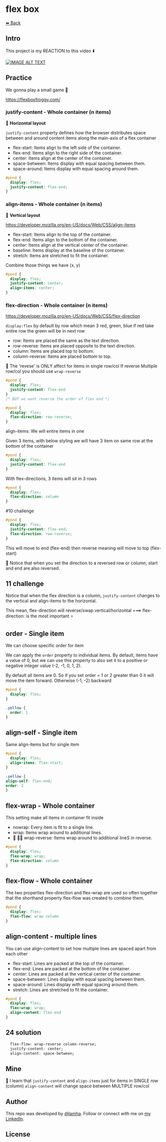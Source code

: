 # flex box

[⬅ Back](../README.md)

## Intro 
This project is my REACTION to this video ⬇️

<div>
  <a href="https://www.youtube.com/watch?v=wUl3QwNjGRg"><img src="https://img.youtube.com/vi/wUl3QwNjGRg/0.jpg" alt="IMAGE ALT TEXT"></a>
</div>

## Practice 
We gonna play a small game 🐸

https://flexboxfroggy.com/

### justify-content - Whole container (n items)
💚 <b>Horizontal layout</b>

`justify-content` property defines how the browser distributes space between and around content items along the main-axis of a flex container

- flex-start: Items align to the left side of the container.
- flex-end: Items align to the right side of the container.
- center: Items align at the center of the container.
- space-between: Items display with equal spacing between them.
- space-around: Items display with equal spacing around them.

```css
#pond {
  display: flex;
  justify-content: flex-end;
}
```

### align-items - Whole container (n items)
💚 <b>Vertical layout</b>

https://developer.mozilla.org/en-US/docs/Web/CSS/align-items

- flex-start: Items align to the top of the container.
- flex-end: Items align to the bottom of the container.
- center: Items align at the vertical center of the container.
- baseline: Items display at the baseline of the container.
- stretch: Items are stretched to fit the container.

Combine those things we have (x, y)
```css
#pond {
  display: flex;
  justify-content: center;
  align-items: center;
}

```

### flex-direction - Whole container (n items)
https://developer.mozilla.org/en-US/docs/Web/CSS/flex-direction

`display:flex` by default by row which mean 3 red, green, blue if red take entire row the green will be in next row 

- row: Items are placed the same as the text direction.
- row-reverse: Items are placed opposite to the text direction.
- column: Items are placed top to bottom.
- column-reverse: Items are placed bottom to top.

🔴 The 'revese' is ONLY affect for items in single row/col 
If reverse Multiple row/col you should use `wrap-reverse`


```css
#pond {
  display: flex;
  justify-content: flex-end
}
/* BUT we want reverse the order of flex end */

#pond {
  display: flex;
  flex-direction: row-reverse;
}
```

align-items: We will entire items in one 

Given 3 items, with below styling we will have 3 item on same row at the bottom of the container 

```css
#pond {
  display: flex;
  justify-content: flex-end
}
```

With flex-directions, 3 items will sit in 3 rows 

```css
#pond {
  display: flex;
  flex-direction: column
}
```

#10 challenge
```css
#pond {
  display: flex;
  justify-content: flex-end;
  flex-direction: row-reverse;
}
```
This will move to end (flex-end) then reverse meaning will move to top (flex-start)

📒 Notice that when you set the direction to a reversed row or column, start and end are also reversed.

## 11 challenge
Notice that when the flex direction is a column, `justify-content` changes to the vertical and align-items to the horizontal.

This mean, flex-direction will reverse/swap vertical/horizontal 
===> flex-direction: is the most important ⭐️

## order - Single item 
We can choose specific order for item 

We can apply the `order` property to individual items. By default, items have a value of 0, but we can use this property to also set it to a positive or negative integer value (-2, -1, 0, 1, 2).

By default all items are 0. So if you set order = 1 or 2 greater than 0 it will move the item forward. Otherwise (-1, -2) backward

```css
#pond {
  display: flex;
}

.yellow {
  order: 1 
}
```

## align-self - Single item 

Same align-items but for single item 

```css
#pond {
  display: flex;
  align-items: flex-start;
}

.yellow {
align-self: flex-end;
order: 2
}
```

## flex-wrap - Whole container 
This setting make all items in container fit inside 

- nowrap: Every item is fit to a single line.
- wrap: Items wrap around to additional lines.
- 🌟 🌟🌟 wrap-reverse: Items wrap around to additional lineS in reverse.

```css
#pond {
  display: flex;
  flex-wrap: wrap;
  flex-direction: column
}
```

## flex-flow - Whole container 
The two properties flex-direction and flex-wrap are used so often together that the shorthand property flex-flow was created to combine them.

```css
#pond {
  display: flex;
  flex-flow: wrap column
}
```

## align-content - multiple lines 
You can use align-content to set how multiple lines are spaced apart from each other

- flex-start: Lines are packed at the top of the container.
- flex-end: Lines are packed at the bottom of the container.
- center: Lines are packed at the vertical center of the container.
- space-between: Lines display with equal spacing between them.
- space-around: Lines display with equal spacing around them.
- stretch: Lines are stretched to fit the container.

```css
#pond {
  display: flex;
  flex-wrap: wrap;
  align-content: flex-end
}
```

## 24 solution 

```css
  flex-flow: wrap-reverse column-reverse;
  justify-content: center;
  align-content: space-between;
```

## Mine 
🧠 I learn that `justify-content` and `align-items` just for items in SINGLE row (column)
`align-content` will change space between MULTIPLE row/col

## Author

This repo was developed by [@lamha](https://github.com/HaLamUs). 
Follow or connect with me on [my LinkedIn](https://www.linkedin.com/in/lamhacs). 

## License
